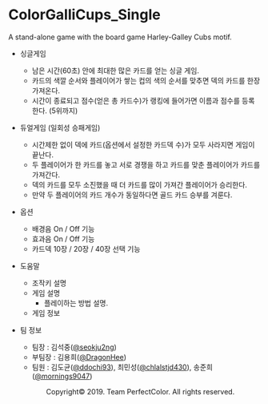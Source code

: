 # ColorGalliCups_Single
A stand-alone game with the board game Harley-Galley Cubs motif.


- 싱글게임
  - 남은 시간(60초) 안에 최대한 많은 카드를 얻는 싱글 게임.
  - 카드의 색깔 순서와 플레이어가 쌓는 컵의 색의 순서를 맞추면 덱의 카드를 한장 가져온다.
  - 시간이 종료되고 점수(얻은 총 카드수)가 랭킹에 들어가면 이름과 점수를 등록한다. (5위까지)

- 듀얼게임 (일회성 승패게임)
  - 시간제한 없이 덱에 카드(옵션에서 설정한 카드덱 수)가 모두 사라지면 게임이 끝난다.
  - 두 플레이어가 한 카드를 놓고 서로 경쟁을 하고 카드를 맞춘 플레이어가 카드를 가져간다.
  - 덱의 카드를 모두 소진했을 때 더 카드를 많이 가져간 플레이어가 승리한다.
  - 만약 두 플레이어의 카드 개수가 동일하다면 골드 카드 승부를 겨룬다.
  
- 옵션
  - 배경음 On / Off 기능
  - 효과음 On / Off 기능
  - 카드덱 10장 / 20장 / 40장 선택 기능
  
- 도움말
  - 조작키 설명
  - 게임 설명
    - 플레이하는 방법 설명.
  - 게임 정보
  
  
- 팀 정보
  - 팀장 : 김석중([@seokju2ng](https://github.com/seokju2ng))
  - 부팀장 : 김용희([@DragonHee](https://github.com/DragonHee))
  - 팀원 : 김도균([@ddochi93](https://github.com/ddochi93)), 최민성([@chlalstjd430](https://github.com/chlalstjd430)), 송준희([@mornings9047](https://github.com/mornings9047))
  
  <p align="center">Copyright&copy; 2019. Team PerfectColor. All rights reserved.</p>
